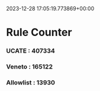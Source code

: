 2023-12-28 17:05:19.773869+00:00
# Rule Counter 
 ### UCATE : 407334

 ### Veneto : 165122

 ### Allowlist : 13930